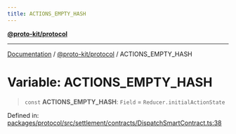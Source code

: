 ```yaml
---
title: ACTIONS_EMPTY_HASH
---
```


[**@proto-kit/protocol**](../README.md)

***

[Documentation](../../../README.md) / [@proto-kit/protocol](../README.md) / ACTIONS\_EMPTY\_HASH

# Variable: ACTIONS\_EMPTY\_HASH

> `const` **ACTIONS\_EMPTY\_HASH**: `Field` = `Reducer.initialActionState`

Defined in: [packages/protocol/src/settlement/contracts/DispatchSmartContract.ts:38](https://github.com/proto-kit/framework/blob/4d6b3b6da51b3edee0fbf25ce72c1f59ec61e891/packages/protocol/src/settlement/contracts/DispatchSmartContract.ts#L38)
